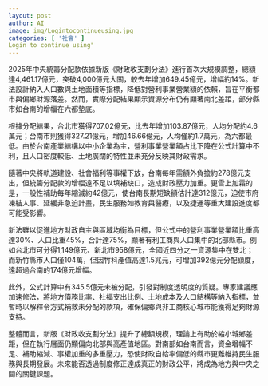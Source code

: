 ```yaml
---
layout: post
author: AI
image: img/Logintocontinueusing.jpg
categories: [ '社會' ]
Login to continue using"
---
```

2025年中央統籌分配款依據新版《財政收支劃分法》進行首次大規模調整，總額達4,461.17億元，突破4,000億元大關，較去年增加649.45億元，增幅約14%。新法設計納入人口數與土地面積等指標，降低對營利事業營業額的依賴，旨在平衡都市與偏鄉財源落差。然而，實際分配結果顯示資源分布仍有顯著南北差距，部分縣市如台南的增幅在六都墊底。  

根據分配結果，台北市獲得707.02億元，比去年增加103.87億元，人均分配約4.6萬元；台南市則獲得327.21億元，增加46.66億元，人均僅約1.7萬元，為六都最低。由於台南產業結構以中小企業為主，營利事業營業額占比下降在公式計算中不利，且人口密度較低、土地廣闊的特性並未充分反映其財政需求。  

隨著中央將軌道建設、社會福利等事權下放，台南每年需額外負擔約278億元支出，但統籌分配款的增幅遠不足以填補缺口，造成財政壓力加重。更雪上加霜的是，一般性補助每年縮減約42億元，使台南長期短缺額估計達312億元，迫使市府凍結人事、延緩非急迫計畫，民生服務如教育與醫療，以及捷運等重大建設進度都可能受影響。  

新法雖以促進地方財政自主與區域均衡為目標，但公式中的營利事業營業額比重高達30%、人口比重45%，合計達75%，顯著有利工商與人口集中的北部縣市。例如台北市可分得1,149億元、新北市958億元，全國近四分之一資源集中在雙北；而新竹縣市人口僅104萬，但因竹科產值高達1.5兆元，可增加392億元分配額度，遠超過台南的174億元增幅。  

此外，公式計算中有345.5億元未被分配，引發對制度透明度的質疑。專家建議應加速修法，將地方債務比率、社福支出比例、土地成本及人口結構等納入指標，並暫時以解釋令方式補救未分配的款項，確保偏鄉與非工商核心城市能獲得足夠財源支持。  

整體而言，新版《財政收支劃分法》提升了總額規模，理論上有助於縮小城鄉差距，但在執行層面仍顯偏向北部與高產值地區。對南部如台南而言，資金增幅不足、補助縮減、事權加重的多重壓力，恐使財政自給率偏低的縣市更難維持民生服務與長期發展。未來能否透過制度修正達成真正的財政公平，將成為地方與中央之間的關鍵課題。  